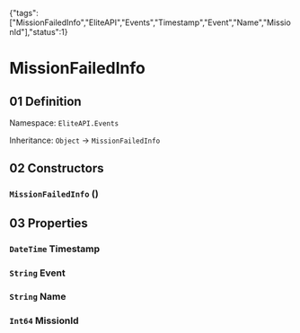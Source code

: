 {"tags":["MissionFailedInfo","EliteAPI","Events","Timestamp","Event","Name","MissionId"],"status":1}

# MissionFailedInfo

## 01 Definition

Namespace: `EliteAPI.Events`

Inheritance: `Object` → `MissionFailedInfo`

## 02 Constructors

### `MissionFailedInfo` ()

## 03 Properties

### `DateTime` Timestamp

### `String` Event

### `String` Name

### `Int64` MissionId

